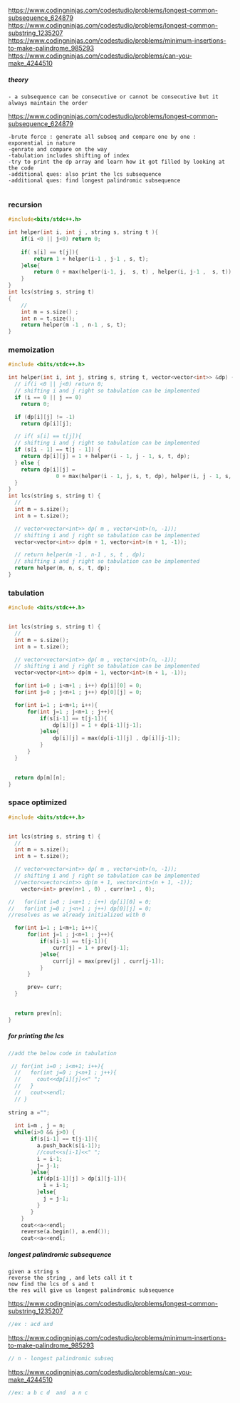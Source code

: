 
https://www.codingninjas.com/codestudio/problems/longest-common-subsequence_624879
<br>
https://www.codingninjas.com/codestudio/problems/longest-common-substring_1235207
<br>
 https://www.codingninjas.com/codestudio/problems/minimum-insertions-to-make-palindrome_985293
<br>
https://www.codingninjas.com/codestudio/problems/can-you-make_4244510
<br>

##### theory
```
- a subsequence can be consecutive or cannot be consecutive but it always maintain the order

```

https://www.codingninjas.com/codestudio/problems/longest-common-subsequence_624879<br>
```
-brute force : generate all subseq and compare one by one : exponential in nature
-genrate and compare on the way
-tabulation includes shifting of index
-try to print the dp array and learn how it got filled by looking at the code
-additional ques: also print the lcs subsequence
-additional ques: find longest palindromic subsequence
 

```
### recursion
```cpp
#include<bits/stdc++.h>

int helper(int i, int j , string s, string t ){
	if(i <0 || j<0) return 0;
	
	if( s[i] == t[j]){
		return 1 + helper(i-1 , j-1 , s, t);
	}else{
		return 0 + max(helper(i-1, j,  s, t) , helper(i, j-1 ,  s, t));
	}
}
int lcs(string s, string t)
{
	//
	int m = s.size() ;
	int n = t.size();
	return helper(m -1 , n-1 , s, t);
}
```
### memoization
```cpp
#include <bits/stdc++.h>

int helper(int i, int j, string s, string t, vector<vector<int>> &dp) {
  // if(i <0 || j<0) return 0;
  // shifting i and j right so tabulation can be implemented
  if (i == 0 || j == 0)
    return 0;

  if (dp[i][j] != -1)
    return dp[i][j];

  // if( s[i] == t[j]){
  // shifting i and j right so tabulation can be implemented
  if (s[i - 1] == t[j - 1]) {
    return dp[i][j] = 1 + helper(i - 1, j - 1, s, t, dp);
  } else {
    return dp[i][j] =
               0 + max(helper(i - 1, j, s, t, dp), helper(i, j - 1, s, t, dp));
  }
}
int lcs(string s, string t) {
  //
  int m = s.size();
  int n = t.size();

  // vector<vector<int>> dp( m , vector<int>(n, -1));
  // shifting i and j right so tabulation can be implemented
  vector<vector<int>> dp(m + 1, vector<int>(n + 1, -1));

  // return helper(m -1 , n-1 , s, t , dp);
  // shifting i and j right so tabulation can be implemented
  return helper(m, n, s, t, dp);
}
```
### tabulation
```cpp
#include <bits/stdc++.h>


int lcs(string s, string t) {
  //
  int m = s.size();
  int n = t.size();

  // vector<vector<int>> dp( m , vector<int>(n, -1));
  // shifting i and j right so tabulation can be implemented
  vector<vector<int>> dp(m + 1, vector<int>(n + 1, -1));

  for(int i=0 ; i<m+1 ; i++) dp[i][0] = 0;
  for(int j=0 ; j<n+1 ; j++) dp[0][j] = 0;

  for(int i=1 ; i<m+1; i++){
	  for(int j=1 ; j<n+1 ; j++){
		  if(s[i-1] == t[j-1]){
			  dp[i][j] = 1 + dp[i-1][j-1];
		  }else{
			  dp[i][j] = max(dp[i-1][j] , dp[i][j-1]);
		  }
	  }
  }

  
  return dp[m][n];
}
```
### space optimized
```cpp
#include <bits/stdc++.h>


int lcs(string s, string t) {
  //
  int m = s.size();
  int n = t.size();

  // vector<vector<int>> dp( m , vector<int>(n, -1));
  // shifting i and j right so tabulation can be implemented
  //vector<vector<int>> dp(m + 1, vector<int>(n + 1, -1));
	vector<int> prev(n+1 , 0) , curr(n+1 , 0);

//   for(int i=0 ; i<m+1 ; i++) dp[i][0] = 0;
//   for(int j=0 ; j<n+1 ; j++) dp[0][j] = 0;
//resolves as we already initialized with 0

  for(int i=1 ; i<m+1; i++){
	  for(int j=1 ; j<n+1 ; j++){
		  if(s[i-1] == t[j-1]){
			  curr[j] = 1 + prev[j-1];
		  }else{
			  curr[j] = max(prev[j] , curr[j-1]);
		  }
	  }

	  prev= curr;
  }

  
  return prev[n];
}
```
##### for printing the lcs
```cpp
//add the below code in tabulation

 // for(int i=0 ; i<m+1; i++){
  //   for(int j=0 ; j<n+1 ; j++){
  //     cout<<dp[i][j]<<" ";
  //   }
  //   cout<<endl;
  // }
  
string a ="";
  
  int i=m , j = n;
  while(i>0 && j>0) {
       if(s[i-1] == t[j-1]){
         a.push_back(s[i-1]);
         //cout<<s[i-1]<<" ";
         i = i-1;
         j= j-1;
       }else{
         if(dp[i-1][j] > dp[i][j-1]){
           i = i-1;
         }else{
           j = j-1;
         }
       }
    }
    cout<<a<<endl;
    reverse(a.begin(), a.end());
    cout<<a<<endl;
   ```
##### longest palindromic subsequence
```
given a string s
reverse the string , and lets call it t
now find the lcs of s and t
the res will give us longest palindromic subsequence
```
https://www.codingninjas.com/codestudio/problems/longest-common-substring_1235207
```cpp
//ex : acd axd
``` 

https://www.codingninjas.com/codestudio/problems/minimum-insertions-to-make-palindrome_985293 
```cpp
// n - longest palindromic subseq
```

https://www.codingninjas.com/codestudio/problems/can-you-make_4244510
```cpp
//ex: a b c d  and  a n c
```
